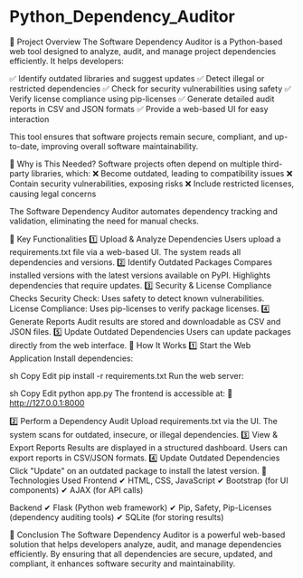 # Python_Dependency_Auditor
🔹 Project Overview
The Software Dependency Auditor is a Python-based web tool designed to analyze, audit, and manage project dependencies efficiently. It helps developers:

✅ Identify outdated libraries and suggest updates
✅ Detect illegal or restricted dependencies
✅ Check for security vulnerabilities using safety
✅ Verify license compliance using pip-licenses
✅ Generate detailed audit reports in CSV and JSON formats
✅ Provide a web-based UI for easy interaction

This tool ensures that software projects remain secure, compliant, and up-to-date, improving overall software maintainability.

🔹 Why is This Needed?
Software projects often depend on multiple third-party libraries, which:
❌ Become outdated, leading to compatibility issues
❌ Contain security vulnerabilities, exposing risks
❌ Include restricted licenses, causing legal concerns

The Software Dependency Auditor automates dependency tracking and validation, eliminating the need for manual checks.

🔹 Key Functionalities
1️⃣ Upload & Analyze Dependencies
Users upload a requirements.txt file via a web-based UI.
The system reads all dependencies and versions.
2️⃣ Identify Outdated Packages
Compares installed versions with the latest versions available on PyPI.
Highlights dependencies that require updates.
3️⃣ Security & License Compliance Checks
Security Check: Uses safety to detect known vulnerabilities.
License Compliance: Uses pip-licenses to verify package licenses.
4️⃣ Generate Reports
Audit results are stored and downloadable as CSV and JSON files.
5️⃣ Update Outdated Dependencies
Users can update packages directly from the web interface.
🔹 How It Works
1️⃣ Start the Web Application
Install dependencies:

sh
Copy
Edit
pip install -r requirements.txt
Run the web server:

sh
Copy
Edit
python app.py
The frontend is accessible at:
🔗 http://127.0.0.1:8000

2️⃣ Perform a Dependency Audit
Upload requirements.txt via the UI.
The system scans for outdated, insecure, or illegal dependencies.
3️⃣ View & Export Reports
Results are displayed in a structured dashboard.
Users can export reports in CSV/JSON formats.
4️⃣ Update Outdated Dependencies
Click "Update" on an outdated package to install the latest version.
🔹 Technologies Used
Frontend
✔ HTML, CSS, JavaScript
✔ Bootstrap (for UI components)
✔ AJAX (for API calls)

Backend
✔ Flask (Python web framework)
✔ Pip, Safety, Pip-Licenses (dependency auditing tools)
✔ SQLite (for storing results)

📌 Conclusion
The Software Dependency Auditor is a powerful web-based solution that helps developers analyze, audit, and manage dependencies efficiently. By ensuring that all dependencies are secure, updated, and compliant, it enhances software security and maintainability.
